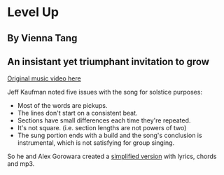 #  Level Up
## By Vienna Tang
## An insistant yet triumphant invitation to grow

[Original music video here](https://www.youtube.com/watch?v=U4n_8R5lKnw)

Jeff Kaufman noted five issues with the song for solstice purposes:

* Most of the words are pickups.
* The lines don't start on a consistent beat.
* Sections have small differences each time they're repeated.
* It's not square. (i.e. section lengths are not powers of two)
* The sung portion ends with a build and the song's conclusion is instrumental, which is not satisfying for group singing.

So he and Alex Gorowara created a [simplified version](https://www.jefftk.com/p/simplified-level-up) with lyrics, chords and mp3.